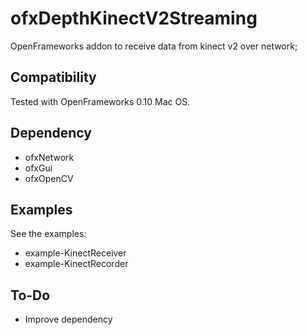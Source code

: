 # ofxDepthKinectV2Streaming

OpenFrameworks addon to receive data from kinect v2 over network;

## Compatibility

Tested with OpenFrameworks 0.10 Mac OS.

## Dependency

- ofxNetwork
- ofxGui
- ofxOpenCV

## Examples

See the examples:

- example-KinectReceiver
- example-KinectRecorder

## To-Do

- Improve dependency